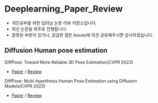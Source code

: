 # Deeplearning_Paper_Review
- 개인공부를 위한 딥러닝 논문 리뷰 저장소입니다.
- 최신 논문을 위주로 진행합니다.
- 잘못된 부분이 있거나, 궁금한 점은 Issues에 의견 공유해주시면 감사하겠습니다.


## Diffusion Human pose estimation 
DiffPose: Toward More Reliable 3D Pose Estimation(CVPR 2023)
- [Paper](https://arxiv.org/abs/2211.16940) / [Review](https://regal-pomelo-a95.notion.site/DiffPose-Toward-More-Reliable-3D-Pose-Estimation-16fb60ffc1e14c5f836cc4efe4b675d3?pvs=4)

DiffPose: Multi-hypothesis Human Pose Estimation using Diffusion Models(CVPR 2023)
- [Paper](https://arxiv.org/abs/2211.16487) / [Review](https://regal-pomelo-a95.notion.site/DiffPose-Multi-hypothesis-Human-Pose-Estimation-using-Diffusion-Models-CVPR-2023-b6144950a3cc449a943a3af60da7eed8?pvs=4)
